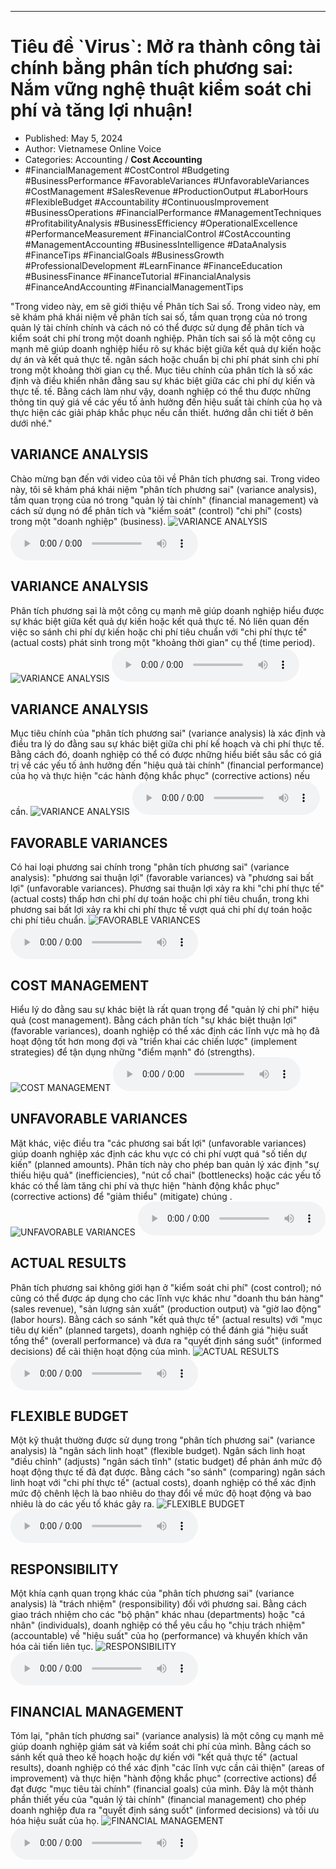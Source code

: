 
---

# Tiêu đề \`Virus`: Mở ra thành công tài chính bằng phân tích phương sai: Nắm vững nghệ thuật kiểm soát chi phí và tăng lợi nhuận!

- Published: May 5, 2024
- Author: Vietnamese Online Voice
- Categories: Accounting / **Cost Accounting**
- #FinancialManagement #CostControl #Budgeting #BusinessPerformance #FavorableVariances #UnfavorableVariances #CostManagement #SalesRevenue #ProductionOutput #LaborHours #FlexibleBudget #Accountability #ContinuousImprovement #BusinessOperations #FinancialPerformance #ManagementTechniques #ProfitabilityAnalysis #BusinessEfficiency #OperationalExcellence #PerformanceMeasurement #FinancialControl #CostAccounting #ManagementAccounting #BusinessIntelligence #DataAnalysis #FinanceTips #FinancialGoals #BusinessGrowth #ProfessionalDevelopment #LearnFinance #FinanceEducation #BusinessFinance #FinanceTutorial #FinancialAnalysis #FinanceAndAccounting #FinancialManagementTips

"Trong video này, em sẽ giới thiệu về Phân tích Sai số. Trong video này, em sẽ khám phá khái niệm về phân tích sai số, tầm quan trọng của nó trong quản lý tài chính chính và cách nó có thể được sử dụng để phân tích và kiểm soát chi phí trong một doanh nghiệp. Phân tích sai số là một công cụ mạnh mẽ giúp doanh nghiệp hiểu rõ sự khác biệt giữa kết quả dự kiến ​​hoặc dự án và kết quả thực tế. ngân sách hoặc chuẩn bị chi phí phát sinh chi phí trong một khoảng thời gian cụ thể. Mục tiêu chính của phân tích là số xác định và điều khiển nhân đằng sau sự khác biệt giữa các chi phí dự kiến ​​và thực tế. tế. Bằng cách làm như vậy, doanh nghiệp có thể thu được những thông tin quý giá về các yếu tố ảnh hưởng đến hiệu suất tài chính của họ và thực hiện các giải pháp khắc phục nếu cần thiết. hướng dẫn chi tiết ở bên dưới nhé."


## VARIANCE ANALYSIS

Chào mừng bạn đến với video của tôi về Phân tích phương sai. Trong video này, tôi sẽ khám phá khái niệm "phân tích phương sai" (variance analysis), tầm quan trọng của nó trong "quản lý tài chính" (financial management) và cách sử dụng nó để phân tích và "kiểm soát" (control) "chi phí" (costs) trong một "doanh nghiệp" (business).
![VARIANCE ANALYSIS](https://http-archiver-apis-production-80.schnworks.com/storage/images/transitions/2024-05-05/transition--19864235734-Montserrat-Thin-9C27B0.jpg)
<audio controls>
    <source src="https://http-archiver-apis-production-80.schnworks.com/storage/storage/audio/file-14775167913.mp3" type="audio/mpeg">
</audio>



## VARIANCE ANALYSIS

Phân tích phương sai là một công cụ mạnh mẽ giúp doanh nghiệp hiểu được sự khác biệt giữa kết quả dự kiến ​​hoặc kết quả thực tế. Nó liên quan đến việc so sánh chi phí dự kiến ​​hoặc chi phí tiêu chuẩn với "chi phí thực tế" (actual costs) phát sinh trong một "khoảng thời gian" cụ thể (time period).
![VARIANCE ANALYSIS](https://http-archiver-apis-production-80.schnworks.com/storage/images/transitions/2024-05-05/transition-6986753462-Montserrat-Black-880E4F.jpg)
<audio controls>
    <source src="https://http-archiver-apis-production-80.schnworks.com/storage/storage/audio/file-6391792475.mp3" type="audio/mpeg">
</audio>



## VARIANCE ANALYSIS

Mục tiêu chính của "phân tích phương sai" (variance analysis) là xác định và điều tra lý do đằng sau sự khác biệt giữa chi phí kế hoạch và chi phí thực tế. Bằng cách đó, doanh nghiệp có thể có được những hiểu biết sâu sắc có giá trị về các yếu tố ảnh hưởng đến "hiệu quả tài chính" (financial performance) của họ và thực hiện "các hành động khắc phục" (corrective actions) nếu cần.
![VARIANCE ANALYSIS](https://http-archiver-apis-production-80.schnworks.com/storage/images/transitions/2024-05-05/transition-5421633700-Montserrat-Regular-1A237E.jpg)
<audio controls>
    <source src="https://http-archiver-apis-production-80.schnworks.com/storage/storage/audio/file-25885924287.mp3" type="audio/mpeg">
</audio>



## FAVORABLE VARIANCES

Có hai loại phương sai chính trong "phân tích phương sai" (variance analysis): "phương sai thuận lợi" (favorable variances) và "phương sai bất lợi" (unfavorable variances). Phương sai thuận lợi xảy ra khi "chi phí thực tế" (actual costs) thấp hơn chi phí dự toán hoặc chi phí tiêu chuẩn, trong khi phương sai bất lợi xảy ra khi chi phí thực tế vượt quá chi phí dự toán hoặc chi phí tiêu chuẩn.
![FAVORABLE VARIANCES](https://http-archiver-apis-production-80.schnworks.com/storage/images/transitions/2024-05-05/transition-6052965284-Montserrat-SemiBold-1A237E.jpg)
<audio controls>
    <source src="https://http-archiver-apis-production-80.schnworks.com/storage/storage/audio/file-6079160718.mp3" type="audio/mpeg">
</audio>



## COST MANAGEMENT

Hiểu lý do đằng sau sự khác biệt là rất quan trọng để "quản lý chi phí" hiệu quả (cost management). Bằng cách phân tích "sự khác biệt thuận lợi" (favorable variances), doanh nghiệp có thể xác định các lĩnh vực mà họ đã hoạt động tốt hơn mong đợi và "triển khai các chiến lược" (implement strategies) để tận dụng những "điểm mạnh" đó (strengths).
![COST MANAGEMENT](https://http-archiver-apis-production-80.schnworks.com/storage/images/transitions/2024-05-05/transition--8041332310-Montserrat-Bold-673AB7.jpg)
<audio controls>
    <source src="https://http-archiver-apis-production-80.schnworks.com/storage/storage/audio/file-12089839691.mp3" type="audio/mpeg">
</audio>



## UNFAVORABLE VARIANCES

Mặt khác, việc điều tra "các phương sai bất lợi" (unfavorable variances) giúp doanh nghiệp xác định các khu vực có chi phí vượt quá "số tiền dự kiến" (planned amounts). Phân tích này cho phép ban quản lý xác định "sự thiếu hiệu quả" (inefficiencies), "nút cổ chai" (bottlenecks) hoặc các yếu tố khác có thể làm tăng chi phí và thực hiện "hành động khắc phục" (corrective actions) để "giảm thiểu" (mitigate) chúng .
![UNFAVORABLE VARIANCES](https://http-archiver-apis-production-80.schnworks.com/storage/images/transitions/2024-05-05/transition-5539143182-Montserrat-SemiBold-283593.jpg)
<audio controls>
    <source src="https://http-archiver-apis-production-80.schnworks.com/storage/storage/audio/file-52172890218.mp3" type="audio/mpeg">
</audio>



## ACTUAL RESULTS

Phân tích phương sai không giới hạn ở "kiểm soát chi phí" (cost control); nó cũng có thể được áp dụng cho các lĩnh vực khác như "doanh thu bán hàng" (sales revenue), "sản lượng sản xuất" (production output) và "giờ lao động" (labor hours). Bằng cách so sánh "kết quả thực tế" (actual results) với "mục tiêu dự kiến" (planned targets), doanh nghiệp có thể đánh giá "hiệu suất tổng thể" (overall performance) và đưa ra "quyết định sáng suốt" (informed decisions) để cải thiện hoạt động của mình.
![ACTUAL RESULTS](https://http-archiver-apis-production-80.schnworks.com/storage/images/transitions/2024-05-05/transition--13264285330-Montserrat-Medium-880E4F.jpg)
<audio controls>
    <source src="https://http-archiver-apis-production-80.schnworks.com/storage/storage/audio/file-27763364685.mp3" type="audio/mpeg">
</audio>



## FLEXIBLE BUDGET

Một kỹ thuật thường được sử dụng trong "phân tích phương sai" (variance analysis) là "ngân sách linh hoạt" (flexible budget). Ngân sách linh hoạt "điều chỉnh" (adjusts) "ngân sách tĩnh" (static budget) để phản ánh mức độ hoạt động thực tế đã đạt được. Bằng cách "so sánh" (comparing) ngân sách linh hoạt với "chi phí thực tế" (actual costs), doanh nghiệp có thể xác định mức độ chênh lệch là bao nhiêu do thay đổi về mức độ hoạt động và bao nhiêu là do các yếu tố khác gây ra.
![FLEXIBLE BUDGET](https://http-archiver-apis-production-80.schnworks.com/storage/images/transitions/2024-05-05/transition--6434623667-Montserrat-Regular-004895.jpg)
<audio controls>
    <source src="https://http-archiver-apis-production-80.schnworks.com/storage/storage/audio/file-63203256375.mp3" type="audio/mpeg">
</audio>



## RESPONSIBILITY

Một khía cạnh quan trọng khác của "phân tích phương sai" (variance analysis) là "trách nhiệm" (responsibility) đối với phương sai. Bằng cách giao trách nhiệm cho các "bộ phận" khác nhau (departments) hoặc "cá nhân" (individuals), doanh nghiệp có thể yêu cầu họ "chịu trách nhiệm" (accountable) về "hiệu suất" của họ (performance) và khuyến khích văn hóa cải tiến liên tục.
![RESPONSIBILITY](https://http-archiver-apis-production-80.schnworks.com/storage/images/transitions/2024-05-05/transition--12460188946-Montserrat-Bold-880E4F.jpg)
<audio controls>
    <source src="https://http-archiver-apis-production-80.schnworks.com/storage/storage/audio/file-22222941499.mp3" type="audio/mpeg">
</audio>



## FINANCIAL MANAGEMENT

Tóm lại, "phân tích phương sai" (variance analysis) là một công cụ mạnh mẽ giúp doanh nghiệp giám sát và kiểm soát chi phí của mình. Bằng cách so sánh kết quả theo kế hoạch hoặc dự kiến ​​với "kết quả thực tế" (actual results), doanh nghiệp có thể xác định "các lĩnh vực cần cải thiện" (areas of improvement) và thực hiện "hành động khắc phục" (corrective actions) để đạt được "mục tiêu tài chính" (financial goals) của mình. Đây là một thành phần thiết yếu của "quản lý tài chính" (financial management) cho phép doanh nghiệp đưa ra "quyết định sáng suốt" (informed decisions) và tối ưu hóa hiệu suất của họ.
![FINANCIAL MANAGEMENT](https://http-archiver-apis-production-80.schnworks.com/storage/images/transitions/2024-05-05/transition-33109612603-Montserrat-Thin-7B1FA2.jpg)
<audio controls>
    <source src="https://http-archiver-apis-production-80.schnworks.com/storage/storage/audio/file-17310890924.mp3" type="audio/mpeg">
</audio>

